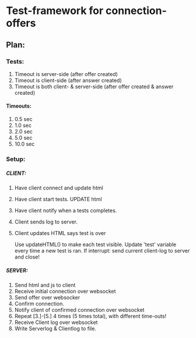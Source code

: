 # Test-framework for connection-offers

## Plan:

### Tests:

1. Timeout is server-side (after offer created)
2. Timeout is client-side (after answer created)
3. Timeout is both client- & server-side (after offer created & answer created)

#### Timeouts:
1. 0.5 sec
2. 1.0 sec
3. 2.0 sec
4. 5.0 sec
5. 10.0 sec

### Setup:

#####	CLIENT:
1. Have client connect and update html
2. Have client start tests. UPDATE html
3. Have client notify when a tests completes.
4. Client sends log to server.
5. Client updates HTML says test is over

	Use updateHTML() to make each test visible. Update 'test' variable every time a new test is ran.
	If interrupt: send current client-log to server and close!

#####	SERVER:
1. Send html and js to client
2. Receive initial connection over websocket
3. Send offer over websocker
4. Confirm connection.
5. Notify client of confirmed connection over websocket
6. Repeat [3.]-[5.] 4 times (5 times total), with different time-outs!
7. Receive Client log over websocket
8. Write Serverlog & Clientlog to file.